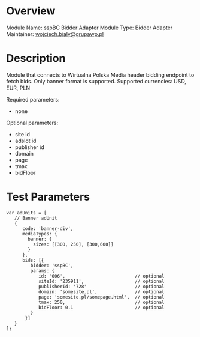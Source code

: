 # Overview

Module Name: sspBC Bidder Adapter
Module Type: Bidder Adapter
Maintainer: wojciech.bialy@grupawp.pl

# Description

Module that connects to Wirtualna Polska Media header bidding endpoint to fetch bids.
Only banner format is supported.
Supported currencies: USD, EUR, PLN

Required parameters:
- none

Optional parameters:
- site id 
- adslot id
- publisher id
- domain
- page
- tmax
- bidFloor

# Test Parameters
```
var adUnits = [
   // Banner adUnit
   {
      code: 'banner-div',
      mediaTypes: {
        banner: {
          sizes: [[300, 250], [300,600]]
        }
      },
      bids: [{
         bidder: 'sspBC',
         params: {
            id: '006',                          // optional
            siteId: '235911',                   // optional
            publisherId: '728'                  // optional
            domain: 'somesite.pl',              // optional
            page: 'somesite.pl/somepage.html',  // optional
            tmax: 250,                          // optional
            bidFloor: 0.1                       // optional
         }
       }]
   }
];
```
